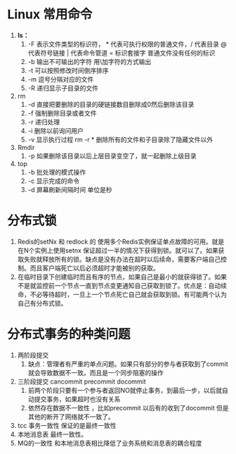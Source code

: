 # Linux 常用命令

1. **ls：**
   1. -F 表示文件类型的标识符， * 代表可执行权限的普通文件，/ 代表目录 @ 代表符号链接 | 代表命令管道 = 标识套接字 普通文件没有任何的标识
   2. -b 输出不可输出的字符 用\加字符的方式输出
   3. -t 可以按照修改时间倒序排序
   4. -m 逗号分隔对应的文件
   5. -R 递归显示子目录的文件
2. rm
   1. -d 直接把要删除的目录的硬链接数目删除成0然后删除该目录
   2. -f 强制删除目录或者文件
   3. -r 递归处理
   4. -i 删除以前询问用户
   5. -v 显示执行过程 rm -r * 删除所有的文件和子目录除了隐藏文件以外
3. Rmdir 
   1. -p 如果删除该目录以后上层目录变空了，就一起删除上级目录
4. top
   1. -b 批处理的模式操作
   2. -c 显示完成的命令
   3. -d 屏幕刷新间隔时间 单位是秒



# 分布式锁

1. Redis的setNx 和 redlock 的 使用多个Redis实例保证单点故障的可用。就是在N个实例上使用setnx 保证超过一半的情况下获得到锁。就可以了。如果获取失败就释放所有的锁。缺点是没有办法在超时以后续命，需要客户端自己控制。而且客户端死亡以后必须超时才能被别的获取。
2. 在临时目录下创建临时而且有序的节点，如果自己是最小的就获得锁了。如果不是就监控前一个节点一直到节点变更通知自己获取到锁了。优点是：自动续命，不必等待超时，一旦上一个节点死亡自己就会获取到锁。有可能两个认为自己有分布式锁。





# 分布式事务的种类问题

1. 两阶段提交
   1. 缺点：管理者有严重的单点问题。如果只有部分的参与者获取到了commit 就会导致数据不一致。而且是一个同步阻塞的操作
2. 三阶段提交 cancommit precommit docommit 
   1. 前两个阶段只要有一个参与者返回NO就停止事务，到最后一步，以后就自动提交事务，如果超时也没有关系
   2. 依然存在数据不一致性 ，比如precommit 以后有的收到了docommit 但是其他的断开了网络就不一致了。
3. tcc 事务一致性 保证的是最终一致性
4. 本地消息表 最终一致性。
5. MQ的一致性 和本地消息表相比降低了业务系统和消息表的耦合程度